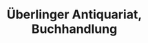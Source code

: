 ---
title: "Überlinger Antiquariat, Buchhandlung"
url: /ueberlingen/ueberlinger-antiquariat-buchhandlung/
shop: Bücher
---